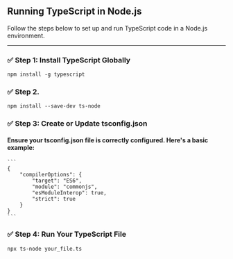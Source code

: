 ## Running TypeScript in Node.js

Follow the steps below to set up and run TypeScript code in a Node.js environment.

---

### ✅ Step 1: Install TypeScript Globally
```
npm install -g typescript
```

### ✅ Step 2. 
```
npm install --save-dev ts-node
```

### ✅ Step 3: Create or Update tsconfig.json
   #### Ensure your tsconfig.json file is correctly configured. Here's a basic example:
    ```
    {
        "compilerOptions": {
            "target": "ES6",
            "module": "commonjs",
            "esModuleInterop": true,
            "strict": true
        }
    }
    ```
### ✅ Step 4: Run Your TypeScript File
```
npx ts-node your_file.ts
```